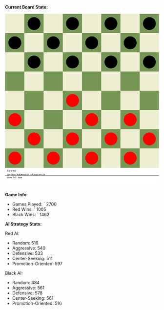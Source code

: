 
**Current Board State:**  
<!-- START_GIF -->
![Checkers Game](./checkers_game.gif)
<!-- END_GIF -->

**Game Info:**  
- Games Played: `<!-- GAMES_PLAYED --> 2700
- Red Wins: `<!-- RED_WINS --> 1005
- Black Wins: `<!-- BLACK_WINS --> 1462

<!-- AI_STATS -->
**AI Strategy Stats:**

Red AI:
- Random: 519
- Aggressive: 540
- Defensive: 533
- Center-Seeking: 511
- Promotion-Oriented: 597

Black AI:
- Random: 484
- Aggressive: 561
- Defensive: 578
- Center-Seeking: 561
- Promotion-Oriented: 516
